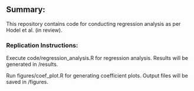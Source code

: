 ## Summary:
This repository contains code for conducting regression analysis as per Hodel et al. (in review).

### Replication Instructions:

Execute code/regression_analysis.R for regression analysis. Results will be generated in /results.

Run figures/coef_plot.R for generating coefficient plots. Output files will be saved in /figures.
